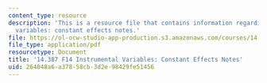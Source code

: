 ```yaml
---
content_type: resource
description: 'This is a resource file that contains information regarding instrumental
  variables: constant effects notes.'
file: https://ol-ocw-studio-app-production.s3.amazonaws.com/courses/14-387-applied-econometrics-mostly-harmless-big-data-fall-2014/264048a6a37858cb3d2e98429fe51456_MIT14_387F14_Const_effects.pdf
file_type: application/pdf
resourcetype: Document
title: '14.387 F14 Instrumental Variables: Constant Effects Notes'
uid: 264048a6-a378-58cb-3d2e-98429fe51456
---
```

